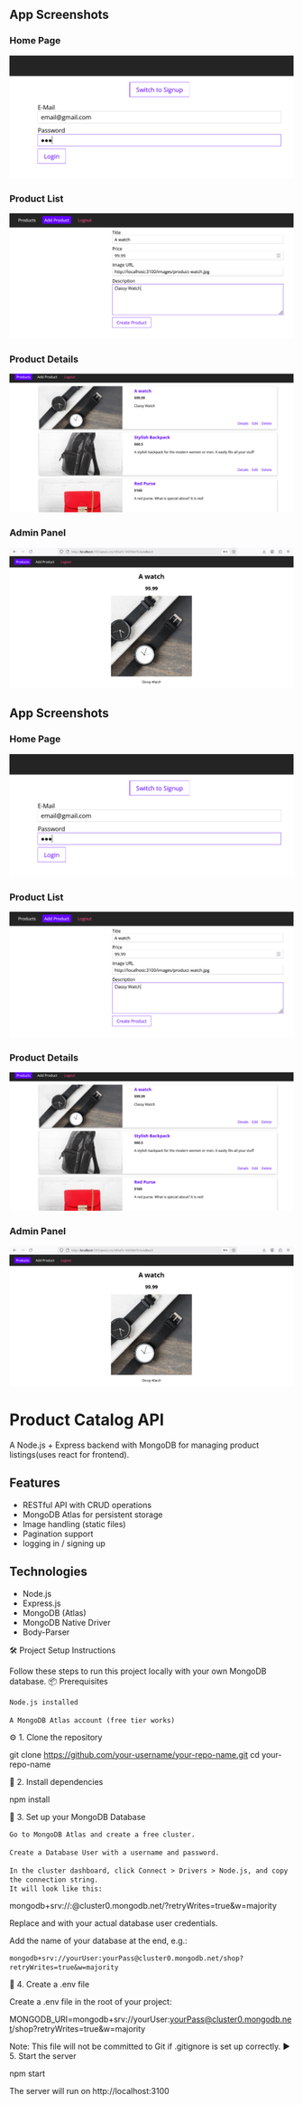 ## App Screenshots

### Home Page
![Home](./1.PNG)

### Product List
![Products](./2.PNG)

### Product Details
![Details](./3.PNG)

### Admin Panel
![Admin](./4.PNG)


## App Screenshots

### Home Page
![Home](./1.PNG)

### Product List
![Products](./2.PNG)

### Product Details
![Details](./3.PNG)

### Admin Panel
![Admin](./4.PNG)



# Product Catalog API

A  Node.js + Express backend with MongoDB for managing product listings(uses react for frontend).

## Features

- RESTful API with CRUD operations
- MongoDB Atlas for persistent storage
- Image handling (static files)
- Pagination support
- logging in / signing up

## Technologies

- Node.js
- Express.js
- MongoDB (Atlas)
- MongoDB Native Driver
- Body-Parser

🛠 Project Setup Instructions

Follow these steps to run this project locally with your own MongoDB database.
📦 Prerequisites

    Node.js installed

    A MongoDB Atlas account (free tier works)

⚙️ 1. Clone the repository

git clone https://github.com/your-username/your-repo-name.git
cd your-repo-name

📁 2. Install dependencies

npm install

🔐 3. Set up your MongoDB Database

    Go to MongoDB Atlas and create a free cluster.

    Create a Database User with a username and password.

    In the cluster dashboard, click Connect > Drivers > Node.js, and copy the connection string.
    It will look like this:


mongodb+srv://<username>:<password>@cluster0.mongodb.net/?retryWrites=true&w=majority

Replace <username> and <password> with your actual database user credentials.

Add the name of your database at the end, e.g.:

    mongodb+srv://yourUser:yourPass@cluster0.mongodb.net/shop?retryWrites=true&w=majority

🧪 4. Create a .env file

Create a .env file in the root of your project:

MONGODB_URI=mongodb+srv://yourUser:yourPass@cluster0.mongodb.net/shop?retryWrites=true&w=majority

Note: This file will not be committed to Git if .gitignore is set up correctly.
▶️ 5. Start the server

npm start

The server will run on http://localhost:3100
